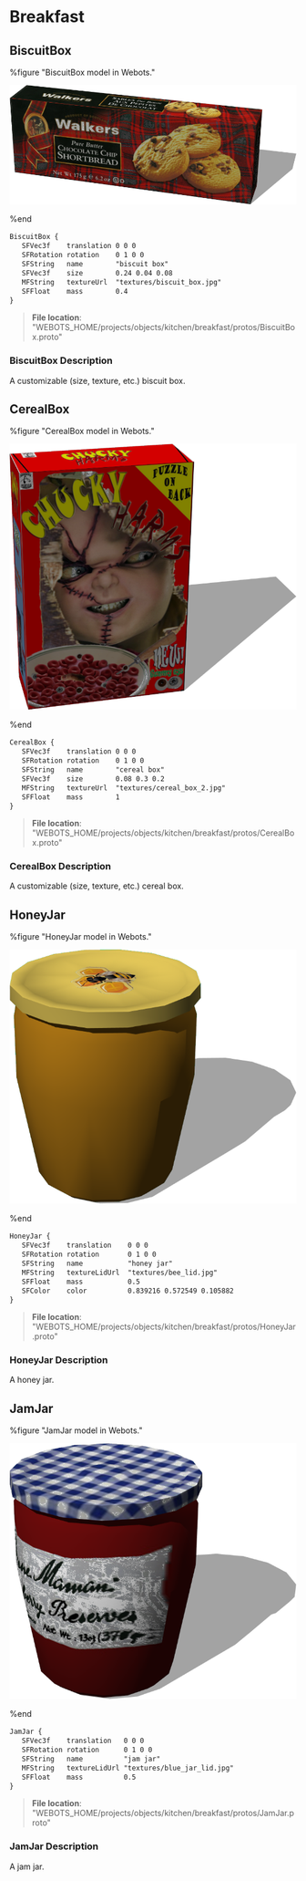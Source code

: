 # Breakfast

## BiscuitBox

%figure "BiscuitBox model in Webots."

![BiscuitBox](images/objects/breakfast/BiscuitBox/model.png)

%end

```
BiscuitBox {
   SFVec3f    translation 0 0 0
   SFRotation rotation    0 1 0 0
   SFString   name        "biscuit box"
   SFVec3f    size        0.24 0.04 0.08
   MFString   textureUrl  "textures/biscuit_box.jpg"
   SFFloat    mass        0.4
}
```

> **File location**: "WEBOTS\_HOME/projects/objects/kitchen/breakfast/protos/BiscuitBox.proto"

### BiscuitBox Description

A customizable (size, texture, etc.) biscuit box.

## CerealBox

%figure "CerealBox model in Webots."

![CerealBox](images/objects/breakfast/CerealBox/model.png)

%end

```
CerealBox {
   SFVec3f    translation 0 0 0
   SFRotation rotation    0 1 0 0
   SFString   name        "cereal box"
   SFVec3f    size        0.08 0.3 0.2
   MFString   textureUrl  "textures/cereal_box_2.jpg"
   SFFloat    mass        1
}
```

> **File location**: "WEBOTS\_HOME/projects/objects/kitchen/breakfast/protos/CerealBox.proto"

### CerealBox Description

A customizable (size, texture, etc.) cereal box.

## HoneyJar

%figure "HoneyJar model in Webots."

![HoneyJar](images/objects/breakfast/HoneyJar/model.png)

%end

```
HoneyJar {
   SFVec3f    translation    0 0 0
   SFRotation rotation       0 1 0 0
   SFString   name           "honey jar"
   MFString   textureLidUrl  "textures/bee_lid.jpg"
   SFFloat    mass           0.5
   SFColor    color          0.839216 0.572549 0.105882
}
```

> **File location**: "WEBOTS\_HOME/projects/objects/kitchen/breakfast/protos/HoneyJar.proto"

### HoneyJar Description

A honey jar.

## JamJar

%figure "JamJar model in Webots."

![JamJar](images/objects/breakfast/JamJar/model.png)

%end

```
JamJar {
   SFVec3f    translation   0 0 0
   SFRotation rotation      0 1 0 0
   SFString   name          "jam jar"
   MFString   textureLidUrl "textures/blue_jar_lid.jpg"
   SFFloat    mass          0.5
}
```

> **File location**: "WEBOTS\_HOME/projects/objects/kitchen/breakfast/protos/JamJar.proto"

### JamJar Description

A jam jar.


